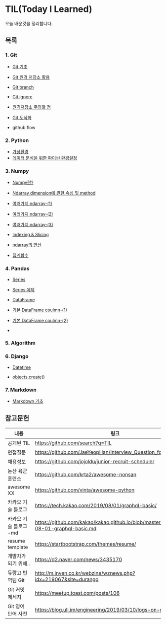 # TIL(Today I Learned)

 오늘 배운것을 정리합니다.



## 목록 

### 1. Git

* [Git 기초](./git/Git_기초.md)
* [Git 원격 저장소 활용](./git/Git_원격_저장소_활용.md)
* [Git branch](./git/branch.md)
* [Git ignore](./git/gitignore.md)

* [원격저장소 주의할 점](./git/원격저장소주의.md)
* [Git 도식화](./git/도식화)
* github flow



### 2. Python

* [가상환경](./python/virtual_environment.md)
* [데이터 분석을 위한 파이썬 환경설정](./python/env_for_data.md)



### 3. Numpy

* [Numpy란?](./numpy/numpy_base.md)
* [Ndarray dimension에 관한 속성 및 method](./numpy/dimension.md)
* [여러가지 ndarray-(1)](./numpy/ndarray_1.md)
* [여러가지 ndarray-(2)](./numpy/ndarray_2.md)
* [여러가지 ndarray-(3)](./numpy/ndarray_3.md)
* [Indexing & Slicing](./numpy/idx_sli.md)

* [ndarray의 연산](./numpy/operation.md)
* [집계함수](./numpy/aggregate_function.md)



### 4. Pandas

* [Series](./pandas/Series.md)
* [Series 예제](./pandas/Series_example.md)
* [DataFrame]()

* [기본 DataFrame coulmn-(1)](./pandas/DataFrame_detail.md)
* [기본 DataFrame coulmn-(2)](./pandas/DataFrame_detail2.md)
* 



### 5. Algorithm



### 6. Django
* [Datetime](./django/DateField.md)

* [objects.create()](./django/objects_create.md)



### 7. Markdown

* [Markdown 기초](./markdown/markdown.md)



## 참고문헌

| 내용                   | 링크                                                         |
| ---------------------- | ------------------------------------------------------------ |
| 공개된 TIL             | https://github.com/search?q=TIL                              |
| 면접질문               | https://github.com/JaeYeopHan/Interview_Question_for_Beginner |
| 채용정보               | https://github.com/jojoldu/junior-recruit-scheduler          |
| 논산 육군 훈련소       | https://github.com/krta2/awesome-nonsan                      |
| awesome XX             | https://github.com/vinta/awesome-python                      |
| 카카오 기술 블로그     | https://tech.kakao.com/2019/08/01/graphql-basic/             |
| 카카오 기슬 블로그 -md | https://github.com/kakao/kakao.github.io/blob/master/_posts/2019-08-01-graphql-basic.md |
| resume template        | https://startbootstrap.com/themes/resume/                    |
| 개발자가 되기 위해..   | https://d2.naver.com/news/3435170                            |
| 듀랑고 번역팀 Git      | http://m.inven.co.kr/webzine/wznews.php?idx=219067&site=durango |
| Git 커밋 메세지        | https://meetup.toast.com/posts/106                           |
| Git 영어 단어 사전     | https://blog.ull.im/engineering/2019/03/10/logs-on-git.html  |

